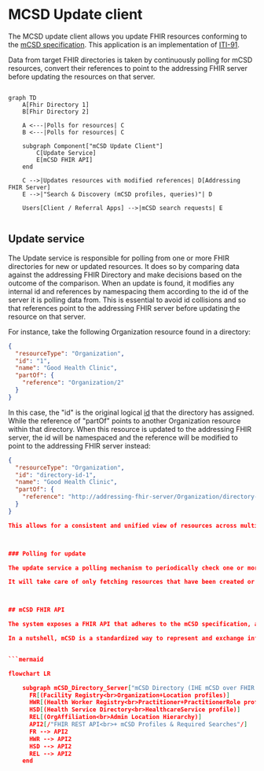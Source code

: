 # MCSD Update client

The MCSD update client allows you update FHIR resources conforming to the [mCSD specification](https://profiles.ihe.net/ITI/mCSD/volume-1.html#1-46-mobile-care-services-discovery-mcsd). This application is an implementation of [ITI-91](https://profiles.ihe.net/ITI/mCSD/ITI-91.html).

Data from target FHIR directories is taken by continuously polling for mCSD resources, convert their references to point to the addressing FHIR server before updating the resources on that server.

```mermaid

graph TD
    A[Fhir Directory 1]
    B[Fhir Directory 2]
    
    A <---|Polls for resources| C
    B <---|Polls for resources| C

    subgraph Component["mCSD Update Client"]
        C[Update Service]
        E[mCSD FHIR API]
    end
 
    C -->|Updates resources with modified references| D[Addressing FHIR Server]
    E -->|"Search & Discovery (mCSD profiles, queries)"| D
    
    Users[Client / Referral Apps] -->|mCSD search requests| E
    
```


## Update service
The Update service is responsible for polling from one or more FHIR directories for new or updated resources. It does so by comparing data against the addressing FHIR Directory and make decisions based on the outcome of the comparison. When an update is found, it modifies any internal id and references by namespacing them according to the id of the server it is polling data from. This is essential to avoid id collisions and so that references point to the addressing FHIR server before updating the resource on that server.

For instance, take the following Organization resource found in a directory:

```json
{
  "resourceType": "Organization",
  "id": "1",
  "name": "Good Health Clinic",
  "partOf": {
    "reference": "Organization/2"
  }
}
```

In this case, the "id" is the original logical [id](https://build.fhir.org/resource-definitions.html#Resource.id) that the directory has assigned. While the reference of "partOf" points to another Organization resource within that directory. When this resource is updated to the addressing FHIR server, the id will be namespaced and the reference will be modified to point to the addressing FHIR server instead:

```json
{
  "resourceType": "Organization",
  "id": "directory-id-1",
  "name": "Good Health Clinic",
  "partOf": {
    "reference": "http://addressing-fhir-server/Organization/directory-id-2"
  }
}

This allows for a consistent and unified view of resources across multiple directories, ensuring that all references are correctly resolved to the addressing FHIR server. And avoid any id conflicts between different directories the app is trying to pull data from.



### Polling for update

The update service a polling mechanism to periodically check one or more FHIR directories for new or updated resources. When a resource is detected, the client retrieves it, modifies any internal references to point to the addressing FHIR server, and then updates the resource on that server. This is done through the scheduler component, which triggers the polling process at regular intervals.

It will take care of only fetching resources that have been created or updated since the last successful poll, using the `_lastUpdated` search parameter. This ensures that the update process is efficient and only processes new or changed data.



## mCSD FHIR API 

The system exposes a FHIR API that adheres to the mCSD specification, allowing clients to perform CRUD operations on supported resources. The API supports standard HTTP methods such as GET, POST, PUT, and DELETE, and returns responses in JSON format.

In a nutshell, mCSD is a standardized way to represent and exchange information about healthcare facilities, services, and providers using FHIR resources. It defines specific profiles and search parameters to ensure interoperability between different systems.


```mermaid

flowchart LR

    subgraph mCSD_Directory_Server["mCSD Directory (IHE mCSD over FHIR R4B)"]
      FR[(Facility Registry<br>Organization+Location profiles)]
      HWR[(Health Worker Registry<br>Practitioner+PractitionerRole profiles)]
      HSD[(Health Service Directory<br>HealthcareService profile)]
      REL[(OrgAffiliation<br>Admin Location Hierarchy)]
      API2[/"FHIR REST API<br>+ mCSD Profiles & Required Searches"/]
      FR --> API2
      HWR --> API2
      HSD --> API2
      REL --> API2
    end


```


